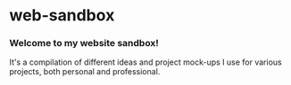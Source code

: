 # web-sandbox
<h3>Welcome to my website sandbox!</h3>
<p>It's a compilation of different ideas and project mock-ups I use for various projects, both personal and professional.</p>
